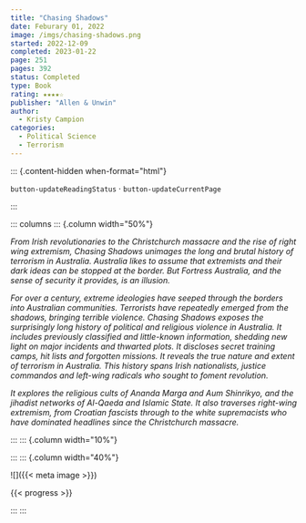 ```yaml
---
title: "Chasing Shadows"
date: Feburary 01, 2022
image: /imgs/chasing-shadows.png
started: 2022-12-09
completed: 2023-01-22
page: 251
pages: 392
status: Completed
type: Book
rating: ★★★★☆
publisher: "Allen & Unwin"
author:
  - Kristy Campion
categories:
  - Political Science
  - Terrorism
---
```


::: {.content-hidden when-format="html"}

`button-updateReadingStatus`  · `button-updateCurrentPage`

:::

::: columns
::: {.column width="50%"}

*From Irish revolutionaries to the Christchurch massacre and the rise of right wing extremism, Chasing Shadows unimages the long and brutal history of terrorism in Australia. Australia likes to assume that extremists and their dark ideas can be stopped at the border. But Fortress Australia, and the sense of security it provides, is an illusion.*

*For over a century, extreme ideologies have seeped through the borders into Australian communities. Terrorists have repeatedly emerged from the shadows, bringing terrible violence. Chasing Shadows exposes the surprisingly long history of political and religious violence in Australia. It includes previously classified and little-known information, shedding new light on major incidents and thwarted plots. It discloses secret training camps, hit lists and forgotten missions. It reveals the true nature and extent of terrorism in Australia. This history spans Irish nationalists, justice commandos and left-wing radicals who sought to foment revolution.*

*It explores the religious cults of Ananda Marga and Aum Shinrikyo, and the jihadist networks of Al-Qaeda and Islamic State. It also traverses right-wing extremism, from Croatian fascists through to the white supremacists who have dominated headlines since the Christchurch massacre.*

:::
::: {.column width="10%"}
<!-- empty column to create gap -->
:::
::: {.column width="40%"}

![]({{< meta image >}})

{{< progress >}}

:::
:::
